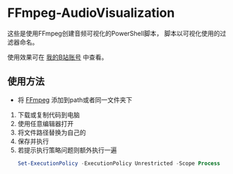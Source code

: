 # FFmpeg-AudioVisualization

这些是使用FFmpeg创建音频可视化的PowerShell脚本，
脚本以可视化使用的过滤器命名。  

使用效果可在 [我的B站账号](https://space.bilibili.com/5677062/) 中查看。

## 使用方法  

- 将 [FFmpeg](https://github.com/FFmpeg/FFmpeg) 添加到path或者同一文件夹下
1. 下载或复制代码到电脑
2. 使用任意编辑器打开
3. 将文件路径替换为自己的
4. 保存并执行
5. 若提示执行策略问题则额外执行一遍
    ```PowerShell
    Set-ExecutionPolicy -ExecutionPolicy Unrestricted -Scope Process
    ```